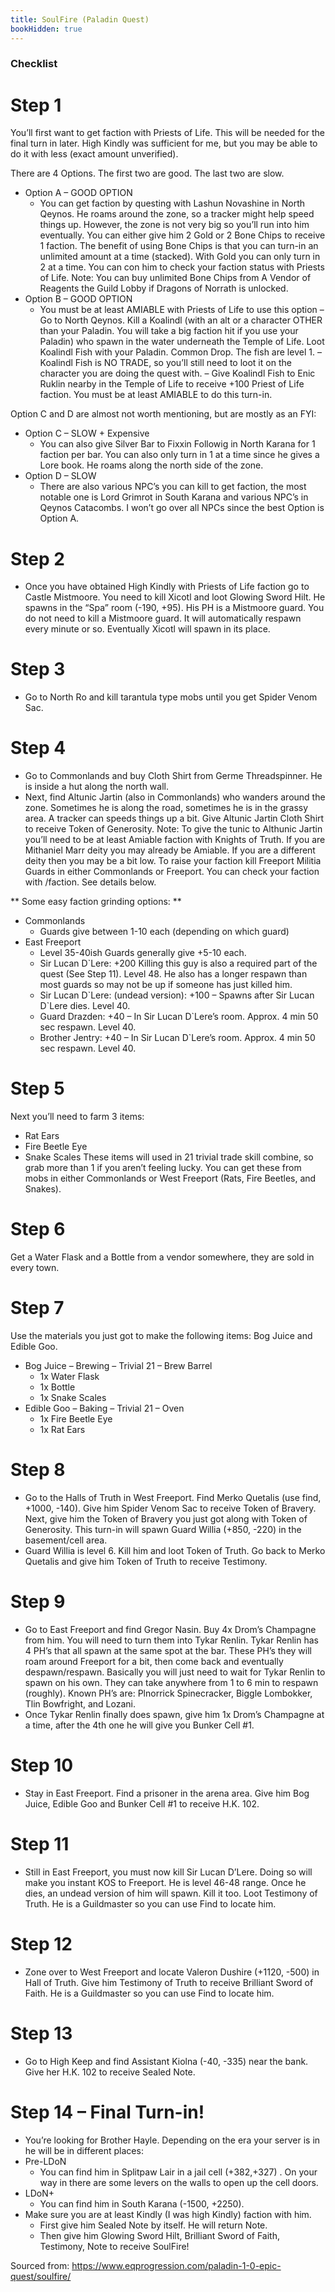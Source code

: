 ```yaml
---
title: SoulFire (Paladin Quest)
bookHidden: true
---
```

### Checklist

# Step 1
You’ll first want to get faction with Priests of Life. This will be needed for the final turn in later. High Kindly was sufficient for me, but you may be able to do it with less (exact amount unverified).

There are 4 Options. The first two are good. The last two are slow.

- Option A – GOOD OPTION
  - You can get faction by questing with Lashun Novashine in North Qeynos. He roams around the zone, so a tracker might help speed things up. However, the zone is not very big so you’ll run into him eventually. You can either give him 2 Gold or 2 Bone Chips to receive 1 faction. The benefit of using  Bone Chips is that you can turn-in an unlimited amount at a time (stacked). With  Gold you can only turn in 2 at a time. You can con him to check your faction status with Priests of Life.
Note: You can buy unlimited Bone Chips from A Vendor of Reagents the Guild Lobby if Dragons of Norrath is unlocked.
- Option B – GOOD OPTION
  - You must be at least AMIABLE with Priests of Life to use this option
    – Go to North Qeynos. Kill a Koalindl (with an alt or a character OTHER than your Paladin. You will take a big faction hit if you use your Paladin) who spawn in the water underneath the Temple of Life. Loot Koalindl Fish with your Paladin. Common Drop. The fish are level 1. 
    – Koalindl Fish is NO TRADE, so you’ll still need to loot it on the character you are doing the quest with.
    – Give Koalindl Fish to Enic Ruklin nearby in the Temple of Life to receive +100 Priest of Life faction. You must be at least AMIABLE to do this turn-in.

Option C and D are almost not worth mentioning, but are mostly as an FYI:
- Option C – SLOW + Expensive
  - You can also give Silver Bar to Fixxin Followig in North Karana for 1 faction per bar. You can also only turn in 1 at a time since he gives a Lore book. He roams along the north side of the zone.
- Option D – SLOW
  - There are also various NPC’s you can kill to get faction, the most notable one is Lord Grimrot in South Karana and various NPC’s in Qeynos Catacombs. I won’t go over all NPCs since the best Option is Option A.

# Step 2
- Once you have obtained High Kindly with Priests of Life faction go to Castle Mistmoore. You need to kill Xicotl and loot Glowing Sword Hilt. He spawns in the “Spa” room (-190, +95). His PH is a Mistmoore guard. You do not need to kill a Mistmoore guard. It will automatically respawn every minute or so. Eventually Xicotl will spawn in its place.

# Step 3
- Go to North Ro and kill tarantula type mobs until you get Spider Venom Sac.

# Step 4
- Go to Commonlands and buy Cloth Shirt from Germe Threadspinner. He is inside a hut along the north wall.
- Next, find Altunic Jartin (also in Commonlands) who wanders around the zone.  Sometimes he is along the road, sometimes he is in the grassy area. A tracker can speeds things up a bit. Give Altunic Jartin  Cloth Shirt to receive Token of Generosity.
Note: To give the tunic to Althunic Jartin you’ll need to be at least Amiable faction with Knights of Truth. If you are Mithaniel Marr deity you may already be Amiable. If you are a different deity then you may be a bit low. To raise your faction kill Freeport Militia Guards in either Commonlands or Freeport. You can check your faction with /faction. See details below.

** Some easy faction grinding options: **
- Commonlands
  - Guards give between 1-10 each (depending on which guard)
- East Freeport
  - Level 35-40ish Guards generally give +5-10 each.
  - Sir Lucan D`Lere: +200  Killing this guy is also a required part of the quest (See Step 11). Level 48. He also has a longer respawn than most guards so may not be up if someone has just killed him.
  - Sir Lucan D\`Lere: (undead version): +100 – Spawns after Sir Lucan D`Lere dies. Level 40.
  - Guard Drazden: +40 – In Sir Lucan D`Lere’s room. Approx. 4 min 50 sec respawn. Level 40.
  - Brother Jentry: +40 – In Sir Lucan D`Lere’s room. Approx. 4 min 50 sec respawn. Level 40.

# Step 5
Next you’ll need to farm 3 items:
- Rat Ears
- Fire Beetle Eye
- Snake Scales
These items will used in 21 trivial trade skill combine, so grab more than 1 if you aren’t feeling lucky. You can get these from mobs in either Commonlands or West Freeport (Rats, Fire Beetles, and Snakes).

# Step 6
Get a Water Flask and a Bottle from a vendor somewhere, they are sold in every town.

# Step 7
Use the materials you just got to make the following items: Bog Juice and Edible Goo.
- Bog Juice – Brewing – Trivial 21 – Brew Barrel
  - 1x Water Flask
  - 1x Bottle
  - 1x Snake Scales
- Edible Goo – Baking – Trivial 21 – Oven
  - 1x Fire Beetle Eye
  - 1x  Rat Ears

# Step 8
- Go to the Halls of Truth in West Freeport. Find Merko Quetalis (use find, +1000, -140). Give him  Spider Venom Sac to receive Token of Bravery. Next, give him the Token of Bravery you just got along with Token of Generosity. This turn-in will spawn Guard Willia (+850, -220)  in the basement/cell area.
- Guard Willia is level 6. Kill him and loot Token of Truth. Go back to Merko Quetalis and give him Token of Truth to receive Testimony.

# Step 9
-  Go to East Freeport and find Gregor Nasin. Buy 4x Drom’s Champagne from him. You will need to turn them into Tykar Renlin. Tykar Renlin has 4 PH’s that all spawn at the same spot at the bar. These PH’s they will roam around Freeport for a bit, then come back and eventually despawn/respawn. Basically you will just need to wait for Tykar Renlin to spawn on his own. They can take anywhere from 1 to 6 min to respawn (roughly). Known PH’s are: Plnorrick Spinecracker, Biggle Lombokker, Tlin Bowfright, and Lozani.
- Once Tykar Renlin finally does spawn, give him  1x Drom’s Champagne at a time, after the 4th one he will give you Bunker Cell #1.

# Step 10
- Stay in East Freeport. Find a prisoner in the arena area. Give him Bog Juice, Edible Goo and Bunker Cell #1 to receive H.K. 102.

# Step 11
- Still in East Freeport, you must now kill Sir Lucan D’Lere. Doing so will make you instant KOS to Freeport. He is level 46-48 range. Once he dies, an undead version of him will spawn. Kill it too. Loot Testimony of Truth. He is a Guildmaster so you can use Find to locate him.

# Step 12
- Zone over to West Freeport and locate Valeron Dushire (+1120, -500) in Hall of Truth. Give him Testimony of Truth to receive Brilliant Sword of Faith. He is a Guildmaster so you can use Find to locate him.

# Step 13
- Go to High Keep and find Assistant Kiolna (-40, -335) near the bank. Give her H.K. 102 to receive Sealed Note. 

# Step 14 – Final Turn-in!
- You’re looking for Brother Hayle. Depending on the era your server is in he will be in different places:
- Pre-LDoN
  - You can find him in Splitpaw Lair in a jail cell (+382,+327) . On your way in there are some levers on the walls to open up the cell doors.
- LDoN+
  - You can find him in South Karana  (-1500, +2250).
- Make sure you are at least Kindly (I was high Kindly) faction with him.
  - First give him Sealed Note by itself. He will return Note.
  - Then give him Glowing Sword Hilt, Brilliant Sword of Faith, Testimony, Note to receive  SoulFire!

Sourced from: https://www.eqprogression.com/paladin-1-0-epic-quest/soulfire/

